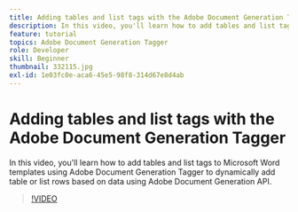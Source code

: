 ```yaml
---
title: Adding tables and list tags with the Adobe Document Generation Tagger
description: In this video, you'll learn how to add tables and list tags to Microsoft Word templates using Adobe Document Generation Tagger to dynamically add table or list rows based on data using Adobe Document Generation API
feature: tutorial
topics: Adobe Document Generation Tagger
role: Developer
skill: Beginner
thumbnail: 332115.jpg
exl-id: 1e03fc0e-aca6-45e5-98f8-314d67e8d4ab
---
```


# Adding tables and list tags with the Adobe Document Generation Tagger

In this video, you'll learn how to add tables and list tags to Microsoft Word templates using Adobe Document Generation Tagger to dynamically add table or list rows based on data using Adobe Document Generation API.

>[!VIDEO](https://video.tv.adobe.com/v/332115?hidetitle=true)
